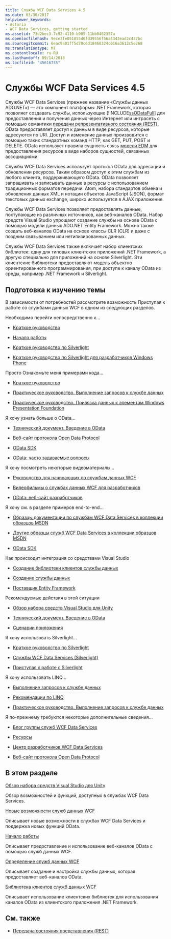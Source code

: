 ```yaml
---
title: Службы WCF Data Services 4.5
ms.date: 03/30/2017
helpviewer_keywords:
- Astoria
- WCF Data Services, getting started
ms.assetid: 73d2bec3-7c92-4110-b905-11bb0462357a
ms.openlocfilehash: 9ece2fe051855d0fd39556f56a4343ead2c437bc
ms.sourcegitcommit: 6eac9a01ff5d70c6d18460324c016a3612c5e268
ms.translationtype: MT
ms.contentlocale: ru-RU
ms.lasthandoff: 09/14/2018
ms.locfileid: "45616735"
---
```

# <a name="wcf-data-services-45"></a>Службы WCF Data Services 4.5

Службы WCF Data Services (прежнее название «Службы данных ADO.NET») — это компонент платформы .NET Framework, которая позволяет создавать службы, использующие [!INCLUDE[ssODataFull](../../../../includes/ssodatafull-md.md)] для предоставления и получения данных через Интернет или интрасеть с помощью семантики [ передачи репрезентативного состояния (REST)](https://go.microsoft.com/fwlink/?LinkId=113919). OData предоставляет доступ к данным в виде ресурсов, которые адресуются по URI. Доступ и изменение данных производится с помощью таких стандартных команд HTTP, как GET, PUT, POST и DELETE. OData использует правила сущность связь [модели EDM](../../../../docs/framework/data/adonet/entity-data-model.md) для предоставления ресурсов в виде наборов сущностей, связанных ассоциациями.

Службы WCF Data Services использует протокол OData для адресации и обновлении ресурсов. Таким образом доступ к этим службам из любого клиента, поддерживающего OData. OData позволяет запрашивать и записывать данные в ресурсы с использованием традиционных форматов передачи: Atom, набора стандартов обмена и обновления данных XML и нотации объектов JavaScript (JSON), формат текстовых данных exchange, широко используется в AJAX приложение.

Службы WCF Data Services позволяет предоставлять данные, поступающие из различных источников, как веб-каналов OData. Набор средств Visual Studio упрощают создание службы на основе OData с помощью модели данных ADO.NET Entity Framework. Можно также создать веб-каналов OData на основе классы CLR (CLR) и даже с поздним связыванием или нетипизированных данных.

Службы WCF Data Services также включает набор клиентских библиотек: одну для типовых клиентских приложений .NET Framework, а другую специально для приложений на основе Silverlight. Эти клиентские библиотеки предоставляют модель объектно ориентированного программирования, при доступе к каналу OData из среды, например .NET Framework и Silverlight.

## <a name="where-should-i-start"></a>Подготовка к изучению темы

В зависимости от потребностей рассмотрите возможность Приступая к работе со службами данных WCF в одном из следующих разделов.

Необходимо перейти непосредственно к…

-   [Краткое руководство](../../../../docs/framework/data/wcf/quickstart-wcf-data-services.md)

-   [Начало работы](../../../../docs/framework/data/wcf/getting-started-with-wcf-data-services.md)

-   [Краткое руководство по Silverlight](https://go.microsoft.com/fwlink/?LinkID=192782)

-   [Краткое руководство по Silverlight для разработчиков Windows Phone](https://go.microsoft.com/fwlink/?LinkID=214535)

Просто Ознакомьте меня примерами кода...

-   [Краткое руководство](../../../../docs/framework/data/wcf/quickstart-wcf-data-services.md)

-   [Практическое руководство. Выполнение запросов к службе данных](../../../../docs/framework/data/wcf/how-to-execute-data-service-queries-wcf-data-services.md)

-   [Практическое руководство. Привязка данных к элементам Windows Presentation Foundation](../../../../docs/framework/data/wcf/bind-data-to-wpf-elements-wcf-data-services.md)

Я хочу узнать больше о OData...

 -   [Технический документ. Введение в OData](https://go.microsoft.com/fwlink/?LinkId=220867)

-   [Веб-сайт протокола Open Data Protocol](https://go.microsoft.com/fwlink/?LinkID=184554)

-   [OData SDK](https://go.microsoft.com/fwlink/?LinkID=185248)

-   [OData: часто задаваемые вопросы](https://go.microsoft.com/fwlink/?LinkId=185867)

Я хочу посмотреть некоторые видеоматериалы...

-   [Руководство для начинающих по службам данных WCF](https://go.microsoft.com/fwlink/?LinkId=220864)

-   [Видеофильмы о службах данных WCF для разработчиков](https://go.microsoft.com/fwlink/?LinkId=220861)

-   [OData: веб-сайт разработчиков](https://go.microsoft.com/fwlink/?LinkId=185866)

Я хочу см. в разделе примеров end-to-end...

-   [Образцы документации по службам WCF Data Services в коллекции образцов MSDN](https://go.microsoft.com/fwlink/?LinkID=220865)

-   [Другие образцы служб WCF Data Services в коллекции образцов MSDN](https://go.microsoft.com/fwlink/?LinkId=220866)

-   [OData SDK](https://go.microsoft.com/fwlink/?LinkID=185248)

Как происходит интеграция со средствами Visual Studio

-   [Создание библиотеки клиентов службы данных](../../../../docs/framework/data/wcf/generating-the-data-service-client-library-wcf-data-services.md)

-   [Создание службы данных](../../../../docs/framework/data/wcf/creating-the-data-service.md)

-   [Поставщик Entity Framework](../../../../docs/framework/data/wcf/entity-framework-provider-wcf-data-services.md)

Рекомендуемые действия в этой ситуации

-   [Обзор набора средств Visual Studio для Unity](../../../../docs/framework/data/wcf/wcf-data-services-overview.md)

-   [Технический документ. Введение в OData](https://go.microsoft.com/fwlink/?LinkId=220867)

-   [Сценарии приложения](../../../../docs/framework/data/wcf/application-scenarios-wcf-data-services.md)

Я хочу использовать Silverlight...

-   [Краткое руководство по Silverlight](https://go.microsoft.com/fwlink/?LinkID=192782)

-   [Службы WCF Data Services (Silverlight)](https://go.microsoft.com/fwlink/?LinkID=143149)

-   [Приступая к работе с Silverlight](https://go.microsoft.com/fwlink/?LinkId=148366)

Я хочу использовать LINQ...

-   [Выполнение запросов к службе данных](../../../../docs/framework/data/wcf/querying-the-data-service-wcf-data-services.md)

-   [Рекомендации по LINQ](../../../../docs/framework/data/wcf/linq-considerations-wcf-data-services.md)

-   [Практическое руководство. Выполнение запросов к службе данных](../../../../docs/framework/data/wcf/how-to-execute-data-service-queries-wcf-data-services.md)

Я по-прежнему требуются некоторые дополнительные сведения...

-   [Блог группы служб WCF Data Services](https://go.microsoft.com/fwlink/?LinkID=150511)

-   [Ресурсы](../../../../docs/framework/data/wcf/wcf-data-services-resources.md)

-   [Центр разработчиков WCF Data Services](https://go.microsoft.com/fwlink/?LinkId=220868)

-   [Веб-сайт протокола Open Data Protocol](https://go.microsoft.com/fwlink/?LinkID=184554)

## <a name="in-this-section"></a>В этом разделе

 [Обзор набора средств Visual Studio для Unity](../../../../docs/framework/data/wcf/wcf-data-services-overview.md)

 Обзор возможностей и функций, доступных в службах WCF Data Services.

 [Новые возможности служб данных WCF](https://msdn.microsoft.com/library/cf22cad5-b8d9-472b-8d7c-b863b64eaae8)

 Описывает новые возможности в службах WCF Data Services и поддержка новых функций OData.

 [Начало работы](../../../../docs/framework/data/wcf/getting-started-with-wcf-data-services.md)

 Описывает предоставление и использование веб-каналов OData с помощью служб данных WCF.

 [Определение служб данных WCF](../../../../docs/framework/data/wcf/defining-wcf-data-services.md)

 Описывает создание и настройка службы данных, которая предоставляет веб-каналов OData.

 [Библиотека клиентов служб данных WCF](../../../../docs/framework/data/wcf/wcf-data-services-client-library.md)

 Описывает использование клиентских библиотек для использования каналов OData из клиентского приложения .NET Framework.

## <a name="see-also"></a>См. также

- [Передача состояния представления (REST)](https://go.microsoft.com/fwlink/?LinkId=113919)

